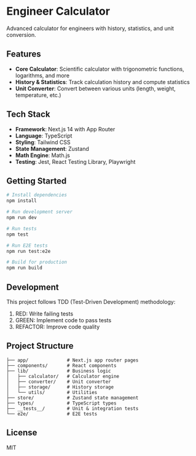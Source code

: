 # Engineer Calculator

Advanced calculator for engineers with history, statistics, and unit conversion.

## Features

- **Core Calculator**: Scientific calculator with trigonometric functions, logarithms, and more
- **History & Statistics**: Track calculation history and compute statistics
- **Unit Converter**: Convert between various units (length, weight, temperature, etc.)

## Tech Stack

- **Framework**: Next.js 14 with App Router
- **Language**: TypeScript
- **Styling**: Tailwind CSS
- **State Management**: Zustand
- **Math Engine**: Math.js
- **Testing**: Jest, React Testing Library, Playwright

## Getting Started

```bash
# Install dependencies
npm install

# Run development server
npm run dev

# Run tests
npm test

# Run E2E tests
npm run test:e2e

# Build for production
npm run build
```

## Development

This project follows TDD (Test-Driven Development) methodology:
1. RED: Write failing tests
2. GREEN: Implement code to pass tests
3. REFACTOR: Improve code quality

## Project Structure

```
├── app/              # Next.js app router pages
├── components/       # React components
├── lib/              # Business logic
│   ├── calculator/   # Calculator engine
│   ├── converter/    # Unit converter
│   ├── storage/      # History storage
│   └── utils/        # Utilities
├── store/            # Zustand state management
├── types/            # TypeScript types
├── __tests__/        # Unit & integration tests
└── e2e/              # E2E tests
```

## License

MIT
